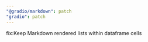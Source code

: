 ```yaml
---
"@gradio/markdown": patch
"gradio": patch
---
```


fix:Keep Markdown rendered lists within dataframe cells
